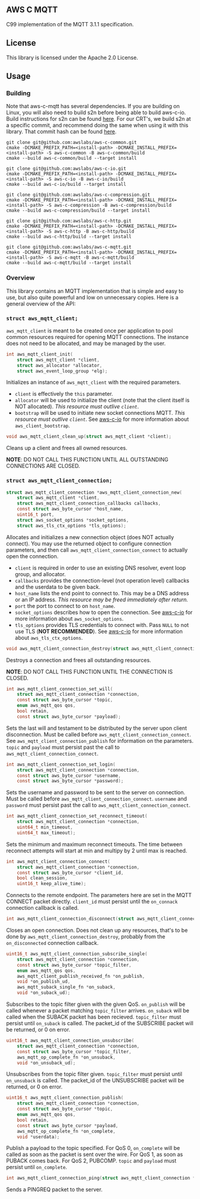 ## AWS C MQTT

C99 implementation of the MQTT 3.1.1 specification.

## License

This library is licensed under the Apache 2.0 License.

## Usage

### Building

Note that aws-c-mqtt has several dependencies.  If you are building on Linux, you will also need to build s2n before being able to build aws-c-io.  Build instructions for s2n can be found [here](https://github.com/awslabs/s2n/blob/master/docs/USAGE-GUIDE.md).  For our CRT's, we build s2n at a specific commit, and recommend doing the same when using it with this library.  That commit hash can be found [here](https://github.com/awslabs/aws-crt-cpp/tree/master/aws-common-runtime).

````
git clone git@github.com:awslabs/aws-c-common.git
cmake -DCMAKE_PREFIX_PATH=<install-path> -DCMAKE_INSTALL_PREFIX=<install-path> -S aws-c-common -B aws-c-common/build
cmake --build aws-c-common/build --target install

git clone git@github.com:awslabs/aws-c-io.git
cmake -DCMAKE_PREFIX_PATH=<install-path> -DCMAKE_INSTALL_PREFIX=<install-path> -S aws-c-io -B aws-c-io/build
cmake --build aws-c-io/build --target install

git clone git@github.com:awslabs/aws-c-compression.git
cmake -DCMAKE_PREFIX_PATH=<install-path> -DCMAKE_INSTALL_PREFIX=<install-path> -S aws-c-compression -B aws-c-compression/build
cmake --build aws-c-compression/build --target install

git clone git@github.com:awslabs/aws-c-http.git
cmake -DCMAKE_PREFIX_PATH=<install-path> -DCMAKE_INSTALL_PREFIX=<install-path> -S aws-c-http -B aws-c-http/build
cmake --build aws-c-http/build --target install

git clone git@github.com:awslabs/aws-c-mqtt.git
cmake -DCMAKE_PREFIX_PATH=<install-path> -DCMAKE_INSTALL_PREFIX=<install-path> -S aws-c-mqtt -B aws-c-mqtt/build
cmake --build aws-c-mqtt/build --target install
````

### Overview

This library contains an MQTT implementation that is simple and easy to use, but also quite powerful and low on
unnecessary copies. Here is a general overview of the API:

### `struct aws_mqtt_client;`

`aws_mqtt_client` is meant to be created once per application to pool common resources required for opening MQTT
connections. The instance does not need to be allocated, and may be managed by the user.

```c
int aws_mqtt_client_init(
    struct aws_mqtt_client *client,
    struct aws_allocator *allocator,
    struct aws_event_loop_group *elg);
```
Initializes an instance of `aws_mqtt_client` with the required parameters.
* `client` is effectively the `this` parameter.
* `allocator` will be used to initialize the client (note that the client itself is NOT allocated).
    *This resource must outlive `client`*.
* `bootstrap` will be used to initiate new socket connections MQTT.
    *This resource must outlive `client`*.
    See [aws-c-io][aws-c-io] for more information about `aws_client_bootstrap`.

```c
void aws_mqtt_client_clean_up(struct aws_mqtt_client *client);
```
Cleans up a client and frees all owned resources.

**NOTE**: DO NOT CALL THIS FUNCTION UNTIL ALL OUTSTANDING CONNECTIONS ARE CLOSED.

### `struct aws_mqtt_client_connection;`

```c
struct aws_mqtt_client_connection *aws_mqtt_client_connection_new(
    struct aws_mqtt_client *client,
    struct aws_mqtt_client_connection_callbacks callbacks,
    const struct aws_byte_cursor *host_name,
    uint16_t port,
    struct aws_socket_options *socket_options,
    struct aws_tls_ctx_options *tls_options);
```
Allocates and initializes a new connection object (does NOT actually connect). You may use the returned object to
configure connection parameters, and then call `aws_mqtt_client_connection_connect` to actually open the connection.
* `client` is required in order to use an existing DNS resolver, event loop group, and allocator.
* `callbacks` provides the connection-level (not operation level) callbacks and the userdata to be given back.
* `host_name` lists the end point to connect to. This may be a DNS address or an IP address.
    *This resource may be freed immediately after return.*
* `port` the port to connect to on `host_name`.
* `socket_options` describes how to open the connection.
    See [aws-c-io][aws-c-io] for more information about `aws_socket_options`.
* `tls_options` provides TLS credentials to connect with. Pass `NULL` to not use TLS (**NOT RECOMMENDED**).
    See [aws-c-io][aws-c-io] for more information about `aws_tls_ctx_options`.

```c
void aws_mqtt_client_connection_destroy(struct aws_mqtt_client_connection *connection);
```
Destroys a connection and frees all outstanding resources.

**NOTE**: DO NOT CALL THIS FUNCTION UNTIL THE CONNECTION IS CLOSED.

```c
int aws_mqtt_client_connection_set_will(
    struct aws_mqtt_client_connection *connection,
    const struct aws_byte_cursor *topic,
    enum aws_mqtt_qos qos,
    bool retain,
    const struct aws_byte_cursor *payload);
```
Sets the last will and testament to be distributed by the server upon client disconnection. Must be called before
`aws_mqtt_client_connection_connect`. See `aws_mqtt_client_connection_publish` for information on the parameters.
`topic` and `payload` must persist past the call to `aws_mqtt_client_connection_connect`.

```c
int aws_mqtt_client_connection_set_login(
    struct aws_mqtt_client_connection *connection,
    const struct aws_byte_cursor *username,
    const struct aws_byte_cursor *password);
```
Sets the username and password to be sent to the server on connection. Must be called before
`aws_mqtt_client_connection_connect`. `username` and `password` must persist past the call to
`aws_mqtt_client_connection_connect`.

```c
int aws_mqtt_client_connection_set_reconnect_timeout(
    struct aws_mqtt_client_connection *connection,
    uint64_t min_timeout,
    uint64_t max_timeout);
```
Sets the minimum and maximum reconnect timeouts. The time between reconnect attempts will start at min and multipy by 2
until max is reached.

```c
int aws_mqtt_client_connection_connect(
    struct aws_mqtt_client_connection *connection,
    const struct aws_byte_cursor *client_id,
    bool clean_session,
    uint16_t keep_alive_time);
```
Connects to the remote endpoint. The parameters here are set in the MQTT CONNECT packet directly. `client_id` must persist until the `on_connack` connection callback is called.

```c
int aws_mqtt_client_connection_disconnect(struct aws_mqtt_client_connection *connection);
```
Closes an open connection. Does not clean up any resources, that's to be done by `aws_mqtt_client_connection_destroy`,
probably from the `on_disconnected` connection callback.

```c
uint16_t aws_mqtt_client_connection_subscribe_single(
    struct aws_mqtt_client_connection *connection,
    const struct aws_byte_cursor *topic_filter,
    enum aws_mqtt_qos qos,
    aws_mqtt_client_publish_received_fn *on_publish,
    void *on_publish_ud,
    aws_mqtt_suback_single_fn *on_suback,
    void *on_suback_ud);
```
Subscribes to the topic filter given with the given QoS. `on_publish` will be called whenever a packet matching
`topic_filter` arrives. `on_suback` will be called when the SUBACK packet has been recieved. `topic_filter` must persist until `on_suback` is called. The packet_id of the SUBSCRIBE packet will be returned, or 0 on error.

```c
uint16_t aws_mqtt_client_connection_unsubscribe(
    struct aws_mqtt_client_connection *connection,
    const struct aws_byte_cursor *topic_filter,
    aws_mqtt_op_complete_fn *on_unsuback,
    void *on_unsuback_ud);
```
Unsubscribes from the topic filter given. `topic_filter` must persist until `on_unsuback` is called. The packet_id of
the UNSUBSCRIBE packet will be returned, or 0 on error.

```c
uint16_t aws_mqtt_client_connection_publish(
    struct aws_mqtt_client_connection *connection,
    const struct aws_byte_cursor *topic,
    enum aws_mqtt_qos qos,
    bool retain,
    const struct aws_byte_cursor *payload,
    aws_mqtt_op_complete_fn *on_complete,
    void *userdata);
```
Publish a payload to the topic specified. For QoS 0, `on_complete` will be called as soon as the packet is sent over
the wire. For QoS 1, as soon as PUBACK comes back. For QoS 2, PUBCOMP. `topic` and `payload` must persist until
`on_complete`.

```c
int aws_mqtt_client_connection_ping(struct aws_mqtt_client_connection *connection);
```
Sends a PINGREQ packet to the server.

[aws-c-io]: https://github.com/awslabs/aws-c-io
